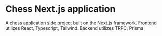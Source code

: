 # Chess Next.js application

A chess application side project built on the Next.js framework.
Frontend utilizes React, Typescript, Tailwind.
Backend utilizes TRPC, Prisma
